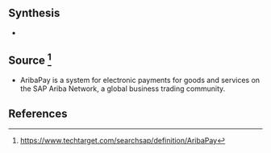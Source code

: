 ## Synthesis
- 
## Source [^1]
- AribaPay is a system for electronic payments for goods and services on the SAP Ariba Network, a global business trading community.
## References

[^1]: https://www.techtarget.com/searchsap/definition/AribaPay
